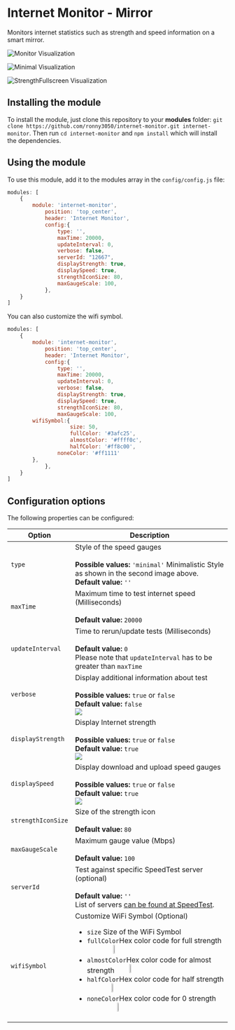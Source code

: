# Internet Monitor - Mirror
Monitors internet statistics such as strength and speed information on a smart mirror.

![Monitor Visualization](https://github.com/ronny3050/internet-monitor/blob/master/.previews/preview.gif)

![Minimal Visualization](https://github.com/ronny3050/internet-monitor/blob/master/.previews/preview_minimal.gif)

![StrengthFullscreen Visualization](https://github.com/ronny3050/internet-monitor/blob/master/.previews/preview_strength_fullscreen.png)

## Installing the module

To install the module, just clone this repository to your __modules__ folder: `git clone https://github.com/ronny3050/internet-monitor.git internet-monitor`.
Then run `cd internet-monitor` and `npm install` which will install the dependencies.

## Using the module

To use this module, add it to the modules array in the `config/config.js` file:
````javascript
modules: [
	{
	    module: 'internet-monitor',
            position: 'top_center',
            header: 'Internet Monitor',
            config:{
                type: '',
                maxTime: 20000,
                updateInterval: 0,
                verbose: false,
                serverId: "12667",
                displayStrength: true,
                displaySpeed: true,
                strengthIconSize: 80,
				maxGaugeScale: 100,
            },
	}
]
````

You can also customize the wifi symbol.

````javascript
modules: [
	{
	    module: 'internet-monitor',
            position: 'top_center',
            header: 'Internet Monitor',
            config:{
                type: '',
                maxTime: 20000,
                updateInterval: 0,
                verbose: false,
                displayStrength: true,
                displaySpeed: true,
                strengthIconSize: 80,
                maxGaugeScale: 100,
		wifiSymbol:{
                    size: 50,
                    fullColor: '#3afc25',
                    almostColor: '#ffff0c',
                    halfColor: '#ff8c00',
	            noneColor: '#ff1111'
		},
            },
	}
]
````

## Configuration options

The following properties can be configured:

<table width="100%">
	<!-- why, markdown... -->
	<thead>
		<tr>
			<th>Option</th>
			<th width="100%">Description</th>
		</tr>
	<thead>
	<tbody>
		<tr>
			<td><code>type</code></td>
			<td>Style of the speed gauges<br>
			<br><b>Possible values:</b> <code>'minimal'</code> Minimalistic Style as shown in the second image above.
			<br><b>Default value:</b> <code>''</code>
			</td>
		</tr>
		<tr>
			<td><code>maxTime</code></td>
			<td>Maximum time to test internet speed (Milliseconds)<br>
				<br><b>Default value:</b> <code>20000</code>
			</td>
		</tr>
		<tr>
			<td><code>updateInterval</code></td>
			<td>Time to rerun/update tests (Milliseconds)<br>
				<br><b>Default value:</b> <code>0</code>
				<br>Please note that <code>updateInterval</code> has to be greater than <code>maxTime</code>
			</td>
		</tr>
		<tr>
			<td><code>verbose</code></td>
			<td>Display additional information about test<br>
				<br><b>Possible values:</b> <code>true</code> or <code>false</code>
				<br><b>Default value:</b> <code>false</code>
				<br><img src="https://github.com/ronny3050/internet-monitor/blob/master/.previews/preview_verbose.png"></img>
			</td>
		</tr>
		<tr>
			<td><code>displayStrength</code></td>
			<td>Display Internet strength<br>
				<br><b>Possible values:</b> <code>true</code> or <code>false</code>
				<br><b>Default value:</b> <code>true</code>
				<br><img src="https://github.com/ronny3050/internet-monitor/blob/master/.previews/preview_strength.png" ></img>
			</td>
		</tr>
		<tr>
			<td><code>displaySpeed</code></td>
			<td>Display download and upload speed gauges<br>
				<br><b>Possible values:</b> <code>true</code> or <code>false</code>
				<br><b>Default value:</b> <code>true</code>
				<br><img src="https://github.com/ronny3050/internet-monitor/blob/master/.previews/preview_speed.png" ></img>
	       <tr>
			<td><code>strengthIconSize</code></td>
			<td>Size of the strength icon<br>
				<br><b>Default value:</b> <code>80</code>
			</td>
		</tr>
		<tr>
			<td><code>maxGaugeScale</code></td>
			<td>Maximum gauge value (Mbps)<br>
				<br><b>Default value:</b> <code>100</code>
			</td>
		</tr>
		<tr>
			<td><code>serverId</code></td>
			<td>Test against specific SpeedTest server (optional)<br>
				<br><b>Default value:</b> <code>''</code>
				<br>List of servers <a href="https://www.speedtest.net/speedtest-servers-static.php" target="new">can be found at SpeedTest</a>.
			</td>
		</tr>
		<tr>
			<td><code>wifiSymbol</code></td>
			<td>Customize WiFi Symbol (Optional)<br>
			<p>
				<ul>
					<li><code>size</code> Size of the WiFi Symbol</li>
					<li><code>fullColor</code>Hex color code for full strength &nbsp;&nbsp;&nbsp;&nbsp;&nbsp;&nbsp;&nbsp;&nbsp;&nbsp;&nbsp;&nbsp;&nbsp;&nbsp;&nbsp;<img src="https://github.com/ronny3050/internet-monitor/blob/master/.previews/full.gif" width=10%></img></li>
					<li><code>almostColor</code>Hex color code for almost strength &nbsp;&nbsp;&nbsp;&nbsp;&nbsp;&nbsp;&nbsp;<img src="https://github.com/ronny3050/internet-monitor/blob/master/.previews/almost.gif" width=10%></img></li>
					<li><code>halfColor</code>Hex color code for half strength &nbsp;&nbsp;&nbsp;&nbsp;&nbsp;&nbsp;&nbsp;&nbsp;&nbsp;&nbsp;&nbsp;&nbsp;&nbsp;<img src="https://github.com/ronny3050/internet-monitor/blob/master/.previews/half.gif" width=10%></img></li>
					<li><code>noneColor</code>Hex color code for 0 strength &nbsp;&nbsp;&nbsp;&nbsp;&nbsp;&nbsp;&nbsp;&nbsp;&nbsp;&nbsp;&nbsp;&nbsp;&nbsp;&nbsp;&nbsp;&nbsp;<img src="https://github.com/ronny3050/internet-monitor/blob/master/.previews/none.png" width=10%></img></li>
				</ul>
			</p>
		</tr>
			
</table>
